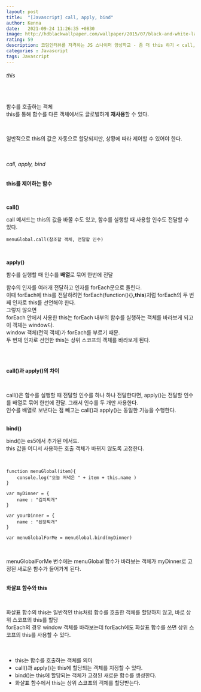 ```yaml
---
layout: post
title:  "[Javascript] call, apply, bind"
author: Kenna
date:   2021-09-24 11:26:35 +0830
image: http://hdblackwallpaper.com/wallpaper/2015/07/black-and-white-landscape-photography-1-background-wallpaper.jpg
rating: 59
description: 코딩인터뷰를 저격하는 JS 스나이퍼 양성학교 - 좀 더 this 하기 < call, apply, bind >
categories : Javascript
tags: Javascript
---
```


###### this

<br>

함수를 호출하는 객체  
this를 통해 함수를 다른 객체에서도 글로벌하게 **재사용**할 수 있다.

<br>

일반적으로 this의 값은 자동으로 할당되지만, 상황에 따라 제어할 수 있어야 한다.  

<br>

###### call, apply, bind
**this를 제어하는 함수**

<br>

**call()**<Br>

call 메서드는 this의 값을 바꿀 수도 있고, 함수를 실행할 때 사용할 인수도 전달할 수 있다.

```
menuGlobal.call(참조할 객체, 전달할 인수)
```
<br>


**apply()**<Br>

함수를 실행할 때 인수를 **배열**로 묶어 한번에 전달
<br>

함수의 인자를 여러개 전달하고 인자를 forEach문으로 돌린다.  
이때 forEach에 this를 전달하려면 forEach(function(){}**,this**)처럼 forEach의 두 번째 인자로 this를 선언해야 한다.   
그렇지 않으면  
forEach 안에서 사용한 this는 forEach 내부의 함수를 실행하는 객체를 바라보게 되고 이 객체는 window다.   
window 객체(전역 객체)가 forEach를 부르기 때문.   
두 번재 인자로 선언한 this는 상위 스코프의 객체를 바라보게 된다.  
<br>

<br>

**call()과 apply()의 차이**

<br>

call()은 함수를 실행할 때 전달할 인수를 하나 하나 전달한다면, apply()는 전달할 인수를 배열로 묶어 한번에 전달. 그래서 인수를 두 개만 사용한다.  
인수를 배열로 보낸다는 점 빼고는 call()과 apply()는 동일한 기능을 수행한다.  
<br>


**bind()**<Br>

bind()는 es5에서 추가된 메서드.  
this 값을 어디서 사용하든 호출 객체가 바뀌지 않도록 고정한다.  

<br>

```
function menuGlobal(item){
    console.log("오늘 저녁은 " + item + this.name )
}

var myDinner = {
    name : "김치찌개"
}

var yourDinner = {
    name : "된장찌개"
}

var menuGlobalForMe = menuGlobal.bind(myDinner)
```
<br>


menuGlobalForMe 변수에는 menuGlobal 함수가 바라보는 객체가 myDinner로 고정된 새로운 함수가 들어가게 된다.  
<br>

**화살표 함수와 this**

<br>

화살표 함수의 this는 일반적인 this처럼 함수를 호출한 객체를 할당하지 않고, 바로 상위 스코프의 this를 할당  
forEach의 경우 window 객체를 바라보는데 forEach에도 화살표 함수를 쓰면 상위 스코프의 this를 사용할 수 있다.  
<br>
<br>

- this는 함수를 호출하는 객체를 의미
- call()과 apply()는 this에 할당되는 객체를 지정할 수 있다.  
- bind()는 this에 할당되는 객체가 고정된 새로운 함수를 생성한다.  
- 화살표 함수에서 this는 상위 스코프의 객체를 할당받는다.  